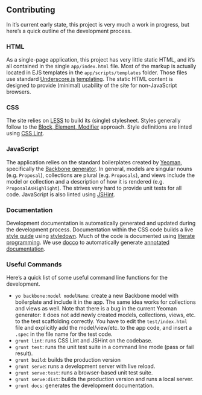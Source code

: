 ## Contributing

In it’s current early state, this project is very much a work in progress, but here’s a quick outline of the development process.

### HTML

As a single-page application, this project has very little static HTML, and it’s all contained in the single `app/index.html` file. Most of the markup is actually located in EJS templates in the `app/scripts/templates` folder. Those files use standard [Underscore.js](http://underscorejs.org) [templating](http://underscorejs.org/#template). The static HTML content is designed to provide (minimal) usability of the site for non-JavaScript browsers.

### CSS

The site relies on [LESS](http://lesscss.org) to build its (single) stylesheet. Styles generally follow to the [Block, Element, Modifier](https://en.bem.info) approach. Style definitions are linted using [CSS Lint](http://csslint.net).

### JavaScript

The application relies on the standard boilerplates created by [Yeoman](http://yeoman.io), specifically the [Backbone generator](https://github.com/yeoman/generator-backbone). In general, models are singular nouns (e.g. `Proposal`), collections are plural (e.g. `Proposals`), and views include the model or collection and a description of how it is rendered (e.g. `ProposalAsHighlight`). The strives very hard to provide unit tests for all code. JavaScript is also linted using [JSHint](http://jshint.com).

### Documentation

Development documentation is automatically generated and updated during the development process. Documentation within the CSS code builds a live [style guide](http://demo.stemincubator.org/docs/styleguide/) using [styledown](https://github.com/styledown/styledown). Much of the code is documented using [literate programming](http://en.wikipedia.org/wiki/Literate_programming). We use [docco](http://jashkenas.github.io/docco/) to automatically generate [annotated documentation](http://demo.stemincubator.org/docs/js/).

### Useful Commands

Here’s a quick list of some useful command line functions for the development.

* `yo backbone:model modelName`: create a new Backbone model with boilerplate and include it in the app. The same idea works for collections and views as well. Note that there is a bug in the current Yeoman generator: it does not add newly created models, collections, views, etc. to the test scaffolding correctly. You have to edit the `test/index.html` file and explicitly add the model/view/etc. to the app code, and insert a `.spec` in the file name for the test code.
* `grunt lint`: runs CSS Lint and JSHint on the codebase.
* `grunt test`: runs the unit test suite in a command line mode (pass or fail result).
* `grunt build`: builds the production version
* `grunt serve`: runs a development server with live reload.
* `grunt serve:test`: runs a browser-based unit test suite.
* `grunt serve:dist`: builds the production version and runs a local server.
* `grunt docs`: generates the development documentation.
